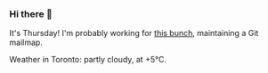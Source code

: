 ### Hi there :wave:

It's Thursday! I'm probably working for [this bunch](https://github.com/kohofinancial), maintaining a Git mailmap.

Weather in Toronto: partly cloudy, at +5°C.
